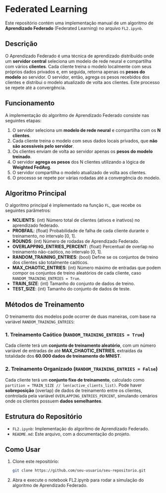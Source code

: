 # Federated Learning

Este repositório contém uma implementação manual de um algoritmo de **Aprendizado Federado** (Federated Learning) no arquivo `FL2.ipynb`.

## Descrição

O Aprendizado Federado é uma técnica de aprendizado distribuído onde um **servidor central** seleciona um modelo de rede neural e compartilha com vários **clientes**. Cada cliente treina o modelo localmente com seus próprios dados privados e, em seguida, retorna apenas os **pesos do modelo** ao servidor. O servidor, então, agrega os pesos recebidos dos clientes e distribui o modelo atualizado de volta aos clientes. Este processo se repete até a convergência.

## Funcionamento

A implementação do algoritmo de Aprendizado Federado consiste nas seguintes etapas:

1. O servidor seleciona um **modelo de rede neural** e compartilha com os **N clientes**.
2. Cada cliente treina o modelo com seus dados locais privados, que **não são acessíveis pelo servidor**.
3. Os clientes enviam de volta ao servidor apenas os **pesos do modelo treinado**.
4. O servidor **agrega os pesos** dos N clientes utilizando a lógica de **Weighted FedAvg**.
5. O servidor compartilha o modelo atualizado de volta aos clientes.
6. O processo se repete por várias rodadas até a convergência do modelo.

## Algoritmo Principal

O algoritmo principal é implementado na função `FL`, que recebe os seguintes parâmetros:

- **NCLIENTS**: (int) Número total de clientes (ativos e inativos) no aprendizado federado.
- **PROBFAIL**: (float) Probabilidade de falha de cada cliente durante o treinamento, no intervalo \[0, 1\].
- **ROUNDS**: (int) Número de rodadas de Aprendizado Federado.
- **OVERLAPPING_ENTRIES_PERCENT**: (float) Percentual de overlap no treinamento não-caótico, no intervalo \[0, 1\].
- **RANDOM_TRAINING_ENTRIES**: (bool) Define se os conjuntos de treino dos clientes são totalmente caóticos.
- **MAX_CHAOTIC_ENTRIES**: (int) Número máximo de entradas que podem compor os conjuntos de treino aleatórios de cada cliente, caso `RANDOM_TRAINING_ENTRIES = True`.
- **TRAIN_SIZE**: (int) Tamanho do conjunto de dados de treino.
- **TEST_SIZE**: (int) Tamanho do conjunto de dados de teste.

## Métodos de Treinamento

O treinamento dos modelos pode ocorrer de duas maneiras, com base na variável `RANDOM_TRAINING_ENTRIES`:

### 1. Treinamento Caótico (`RANDOM_TRAINING_ENTRIES = True`)

Cada cliente terá um **conjunto de treinamento aleatório**, com um número variável de entradas de até **MAX_CHAOTIC_ENTRIES**, extraídas da totalidade dos **60.000 dados de treinamento do MNIST**.

### 2. Treinamento Organizado (`RANDOM_TRAINING_ENTRIES = False`)

Cada cliente terá um **conjunto fixo de treinamento**, calculado como `partition = TRAIN_SIZE // len(active_clients_list)`. Pode haver **sobreposição** (overlap) de dados de treinamento entre os clientes, controlada pela variável `OVERLAPPING_ENTRIES_PERCENT`, simulando cenários onde os clientes possuem **dados semelhantes**.

## Estrutura do Repositório

- `FL2.ipynb`: Implementação do algoritmo de Aprendizado Federado.
- `README.md`: Este arquivo, com a documentação do projeto.

## Como Usar

1. Clone este repositório:
   ```bash
   git clone https://github.com/seu-usuario/seu-repositorio.git

2. Abra e execute o notebook FL2.ipynb para rodar a simulação do algoritmo de Aprendizado Federado.
